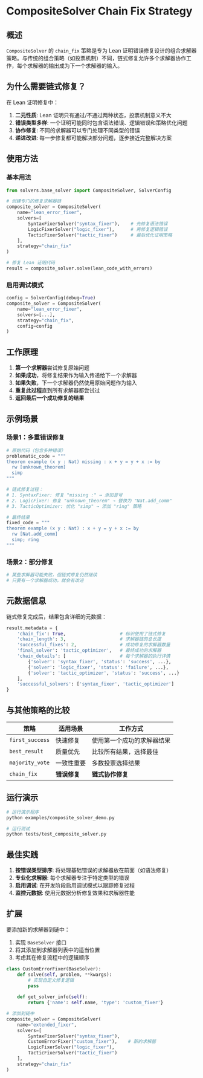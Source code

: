 # CompositeSolver Chain Fix Strategy

## 概述

`CompositeSolver` 的 `chain_fix` 策略是专为 Lean 证明错误修复设计的组合求解器策略。与传统的组合策略（如投票机制）不同，链式修复允许多个求解器协作工作，每个求解器的输出成为下一个求解器的输入。

## 为什么需要链式修复？

在 Lean 证明修复中：

1. **二元性质**: Lean 证明只有通过/不通过两种状态，投票机制意义不大
2. **错误类型多样**: 一个证明可能同时包含语法错误、逻辑错误和策略优化问题
3. **协作修复**: 不同的求解器可以专门处理不同类型的错误
4. **递进改进**: 每一步修复都可能解决部分问题，逐步接近完整解决方案

## 使用方法

### 基本用法

```python
from solvers.base_solver import CompositeSolver, SolverConfig

# 创建专门的修复求解器链
composite_solver = CompositeSolver(
    name="lean_error_fixer",
    solvers=[
        SyntaxFixerSolver("syntax_fixer"),    # 先修复语法错误
        LogicFixerSolver("logic_fixer"),      # 再修复逻辑错误  
        TacticFixerSolver("tactic_fixer")     # 最后优化证明策略
    ],
    strategy="chain_fix"
)

# 修复 Lean 证明代码
result = composite_solver.solve(lean_code_with_errors)
```

### 启用调试模式

```python
config = SolverConfig(debug=True)
composite_solver = CompositeSolver(
    name="lean_error_fixer",
    solvers=[...],
    strategy="chain_fix",
    config=config
)
```

## 工作原理

1. **第一个求解器**尝试修复原始问题
2. **如果成功**，将修复结果作为输入传递给下一个求解器
3. **如果失败**，下一个求解器仍然使用原始问题作为输入
4. **重复此过程**直到所有求解器都尝试过
5. **返回最后一个成功修复的结果**

## 示例场景

### 场景1：多重错误修复

```python
# 原始代码（包含多种错误）
problematic_code = """
theorem example (x y : Nat) missing : x + y = y + x := by
  rw [unknown_theorem]
  simp
"""

# 链式修复过程：
# 1. SyntaxFixer: 修复 "missing :" → 添加冒号
# 2. LogicFixer: 修复 "unknown_theorem" → 替换为 "Nat.add_comm"  
# 3. TacticOptimizer: 优化 "simp" → 添加 "ring" 策略

# 最终结果
fixed_code = """
theorem example (x y : Nat) : x + y = y + x := by
  rw [Nat.add_comm]
  simp; ring
"""
```

### 场景2：部分修复

```python
# 某些求解器可能失败，但链式修复仍然继续
# 只要有一个求解器成功，就会有改进
```

## 元数据信息

链式修复完成后，结果包含详细的元数据：

```python
result.metadata = {
    'chain_fix': True,                    # 标识使用了链式修复
    'chain_length': 3,                    # 求解器链的总长度
    'successful_fixes': 2,                # 成功修复的求解器数量
    'final_solver': 'tactic_optimizer',   # 最终成功的求解器
    'chain_details': [                    # 每个求解器的执行详情
        {'solver': 'syntax_fixer', 'status': 'success', ...},
        {'solver': 'logic_fixer', 'status': 'failure', ...},
        {'solver': 'tactic_optimizer', 'status': 'success', ...}
    ],
    'successful_solvers': ['syntax_fixer', 'tactic_optimizer']
}
```

## 与其他策略的比较

| 策略 | 适用场景 | 工作方式 |
|------|----------|----------|
| `first_success` | 快速修复 | 使用第一个成功的求解器结果 |
| `best_result` | 质量优先 | 比较所有结果，选择最佳 |
| `majority_vote` | 一致性重要 | 多数投票选择结果 |
| `chain_fix` | **错误修复** | **链式协作修复** |

## 运行演示

```bash
# 运行演示程序
python examples/composite_solver_demo.py

# 运行测试
python tests/test_composite_solver.py
```

## 最佳实践

1. **按错误类型排序**: 将处理基础错误的求解器放在前面（如语法修复）
2. **专业化求解器**: 每个求解器专注于特定类型的错误
3. **启用调试**: 在开发阶段启用调试模式以跟踪修复过程
4. **监控元数据**: 使用元数据分析修复效果和求解器性能

## 扩展

要添加新的求解器到链中：

1. 实现 `BaseSolver` 接口
2. 将其添加到求解器列表中的适当位置
3. 考虑其在修复流程中的逻辑顺序

```python
class CustomErrorFixer(BaseSolver):
    def solve(self, problem, **kwargs):
        # 实现自定义修复逻辑
        pass
    
    def get_solver_info(self):
        return {'name': self.name, 'type': 'custom_fixer'}

# 添加到链中
composite_solver = CompositeSolver(
    name="extended_fixer",
    solvers=[
        SyntaxFixerSolver("syntax_fixer"),
        CustomErrorFixer("custom_fixer"),    # 新的求解器
        LogicFixerSolver("logic_fixer"),
        TacticFixerSolver("tactic_fixer")
    ],
    strategy="chain_fix"
)
``` 